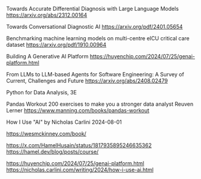 
Towards Accurate Differential Diagnosis with Large Language Models
https://arxiv.org/abs/2312.00164


Towards Conversational Diagnostic AI
https://arxiv.org/pdf/2401.05654


Benchmarking machine learning models on multi-centre eICU
critical care dataset
https://arxiv.org/pdf/1910.00964


Building A Generative AI Platform
https://huyenchip.com/2024/07/25/genai-platform.html

From LLMs to LLM-based Agents for Software Engineering: A Survey of Current, Challenges and Future
https://arxiv.org/abs/2408.02479


Python for Data Analysis, 3E

Pandas Workout
200 exercises to make you a stronger data analyst
Reuven Lerner
https://www.manning.com/books/pandas-workout


How I Use "AI"
by Nicholas Carlini 2024-08-01


https://wesmckinney.com/book/


https://x.com/HamelHusain/status/1817935895246635362
https://hamel.dev/blog/posts/course/

https://huyenchip.com/2024/07/25/genai-platform.html
https://nicholas.carlini.com/writing/2024/how-i-use-ai.html
